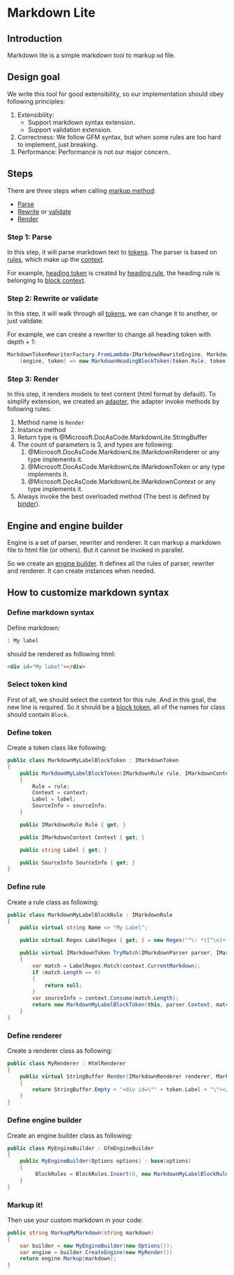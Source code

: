 # Markdown Lite

## Introduction

Markdown lite is a simple markdown tool to markup `md` file.

## Design goal

We write this tool for good extensibility, so our implementation should obey following principles:

1.  Extensibility:
    * Support markdown syntax extension.
    * Support validation extension.
2.  Correctness:
    We follow GFM syntax, but when some rules are too hard to implement, just breaking.
3.  Performance:
    Performance is not our major concern.

## Steps

There are three steps when calling [markup method](xref:Microsoft.DocAsCode.MarkdownLite.IMarkdownEngine.Markup(System.String,System.String)):
* [Parse](xref:Microsoft.DocAsCode.MarkdownLite.IMarkdownParser)
* [Rewrite](xref:Microsoft.DocAsCode.MarkdownLite.IMarkdownTokenRewriter) or [validate](xref:Microsoft.DocAsCode.MarkdownLite.IMarkdownTokenValidator)
* [Render](xref:Microsoft.DocAsCode.MarkdownLite.IMarkdownRenderer)

### Step 1: Parse

In this step, it will parse markdown text to [tokens](xref:Microsoft.DocAsCode.MarkdownLite.IMarkdownToken).
The parser is based on [rules](xref:Microsoft.DocAsCode.MarkdownLite.IMarkdownRule), which make up the [context](xref:Microsoft.DocAsCode.MarkdownLite.IMarkdownContext).

For example,
[heading token](xref:Microsoft.DocAsCode.MarkdownLite.MarkdownHeadingBlockToken) is created by [heading rule](xref:Microsoft.DocAsCode.MarkdownLite.MarkdownHeadingBlockRule),
the heading rule is belonging to [block context](xref:Microsoft.DocAsCode.MarkdownLite.MarkdownBlockContext).

### Step 2: Rewrite or validate

In this step, it will walk through all [tokens](xref:Microsoft.DocAsCode.MarkdownLite.IMarkdownToken),
we can change it to another, or just validate.

For example, we can create a rewriter to change all heading token with depth + 1:

```csharp
MarkdownTokenRewriterFactory.FromLambda<IMarkdownRewriteEngine, MarkdownHeadingBlockToken>(
    (engine, token) => new MarkdownHeadingBlockToken(token.Rule, token.Context, token.Content, token.Id, token.Depth + 1, token.SourceInfo);
```

### Step 3: Render

In this step, it renders models to text content (html format by default).
To simplify extension, we created an [adapter](xref:Microsoft.DocAsCode.MarkdownLite.MarkdownRendererAdapter),
the adapter invoke methods by following rules:

1.  Method name is `Render`
2.  Instance method
3.  Return type is @Microsoft.DocAsCode.MarkdownLite.StringBuffer
4.  The count of parameters is 3, and types are following:
    1.  @Microsoft.DocAsCode.MarkdownLite.IMarkdownRenderer or any type implements it.
    2.  @Microsoft.DocAsCode.MarkdownLite.IMarkdownToken or any type implements it.
    3.  @Microsoft.DocAsCode.MarkdownLite.IMarkdownContext or any type implements it.
5.  Always invoke the best overloaded method (The best is defined by [binder](https://msdn.microsoft.com/en-us/library/microsoft.csharp.runtimebinder.binder.invoke(v=vs.110).aspx)).

## Engine and engine builder

Engine is a set of parser, rewriter and renderer.
It can markup a markdown file to html file (or others).
But it cannot be invoked in parallel.

So we create an [engine builder](xref:Microsoft.DocAsCode.MarkdownLite.MarkdownEngineBuilder).
It defines all the rules of parser, rewriter and renderer.
It can create instances when needed.

## How to customize markdown syntax

### Define markdown syntax

Define markdown:

```md
: My label
```

should be rendered as following html:

```html
<div id="My label"></div>
```

### Select token kind

First of all, we should select the context for this rule.
And in this goal, the new line is required.
So it should be a [block token](https://daringfireball.net/projects/markdown/syntax#block), all of the names for class should contain `Block`.

### Define token

Create a token class like following:

```csharp
public class MarkdownMyLabelBlockToken : IMarkdownToken
{
    public MarkdownMyLabelBlockToken(IMarkdownRule rule, IMarkdownContext context, string label, SourceInfo sourceInfo)
    {
        Rule = rule;
        Context = context;
        Label = label;
        SourceInfo = sourceInfo;
    }

    public IMarkdownRule Rule { get; }

    public IMarkdownContext Context { get; }

    public string Label { get; }

    public SourceInfo SourceInfo { get; }
}
```

### Define rule

Create a rule class as following:

```csharp
public class MarkdownMyLabelBlockRule : IMarkdownRule
{
    public virtual string Name => "My Label";

    public virtual Regex LabelRegex { get; } = new Regex("^\: *([^\n]+?) *(?:\n+|$)");

    public virtual IMarkdownToken TryMatch(IMarkdownParser parser, IMarkdownParsingContext context)
    {
        var match = LabelRegex.Match(context.CurrentMarkdown);
        if (match.Length == 0)
        {
            return null;
        }
        var sourceInfo = context.Consume(match.Length);
        return new MarkdownMyLabelBlockToken(this, parser.Context, match.Groups[1].Value, sourceInfo);
    }
}
```

### Define renderer

Create a renderer class as following:

```csharp
public class MyRenderer : HtmlRenderer
{
    public virtual StringBuffer Render(IMarkdownRenderer renderer, MarkdownMyLabelBlockToken token, IMarkdownContext context)
    {
        return StringBuffer.Empty + "<div id=\"" + token.Label + "\"></div>";
    }
}
```

### Define engine builder

Create an engine builder class as following:

```csharp
public class MyEngineBuilder : GfmEngineBuilder
{
    public MyEngineBuilder(Options options) : base(options)
    {
         BlockRules = BlockRules.Insert(0, new MarkdownMyLabelBlockRule());
    }
}
```

### Markup it!

Then use your custom markdown in your code:

```csharp
public string MarkupMyMarkdown(string markdown)
{
    var builder = new MyEngineBuilder(new Options());
    var engine = builder.CreateEngine(new MyRender())
    return engine.Markup(markdown);
}
```

